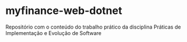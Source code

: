 # myfinance-web-dotnet
Repositório com o conteúdo do trabalho prático da disciplina Práticas de Implementação e Evolução de Software

